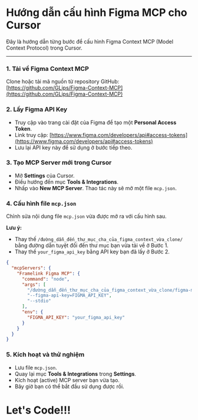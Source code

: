 # Hướng dẫn cấu hình Figma MCP cho Cursor

Đây là hướng dẫn từng bước để cấu hình Figma Context MCP (Model Context Protocol) trong Cursor.

---

### 1. Tải về Figma Context MCP

Clone hoặc tải mã nguồn từ repository GitHub:
[https://github.com/GLips/Figma-Context-MCP](https://github.com/GLips/Figma-Context-MCP)

### 2. Lấy Figma API Key

- Truy cập vào trang cài đặt của Figma để tạo một **Personal Access Token**.
- Link truy cập: [https://www.figma.com/developers/api#access-tokens](https://www.figma.com/developers/api#access-tokens)
- Lưu lại API key này để sử dụng ở bước tiếp theo.

### 3. Tạo MCP Server mới trong Cursor

- Mở **Settings** của Cursor.
- Điều hướng đến mục **Tools & Integrations**.
- Nhấp vào **New MCP Server**. Thao tác này sẽ mở một file `mcp.json`.

### 4. Cấu hình file `mcp.json`

Chỉnh sửa nội dung file `mcp.json` vừa được mở ra với cấu hình sau.

**Lưu ý:**
- Thay thế `/đường_dẫn_đến_thư_mục_cha_của_figma_context_vừa_clone/` bằng đường dẫn tuyệt đối đến thư mục bạn vừa tải về ở Bước 1.
- Thay thế `your_figma_api_key` bằng API key bạn đã lấy ở Bước 2.

```json
{
  "mcpServers": {
    "Framelink Figma MCP": {
      "command": "node",
      "args": [
        "/đường_dẫn_đến_thư_mục_cha_của_figma_context_vừa_clone/figma-mcp/dist/cli.js",
        "--figma-api-key=FIGMA_API_KEY",
        "--stdio"
      ],
      "env": {
        "FIGMA_API_KEY": "your_figma_api_key"
      }
    }
  }
}
```

### 5. Kích hoạt và thử nghiệm

- Lưu file `mcp.json`.
- Quay lại mục **Tools & Integrations** trong **Settings**.
- Kích hoạt (active) MCP server bạn vừa tạo.
- Bây giờ bạn có thể bắt đầu sử dụng được rồi.

# Let's Code!!!

